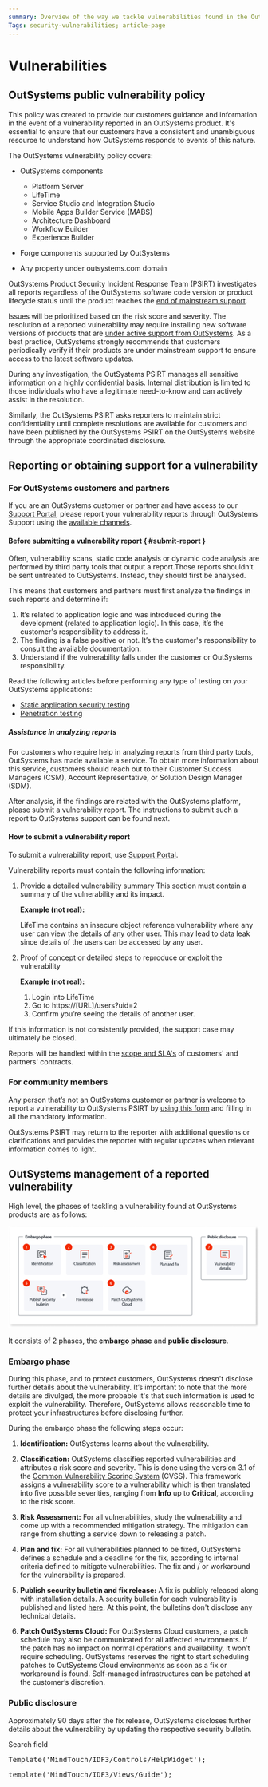 ```yaml
---
summary: Overview of the way we tackle vulnerabilities found in the OutSystems Platform. 
Tags: security-vulnerabilities; article-page
---
```


# Vulnerabilities

## OutSystems public vulnerability policy

This policy was created to provide our customers guidance and information in the event of a vulnerability reported in an OutSystems product. It's essential to ensure that our customers have a consistent and unambiguous resource to understand how OutSystems responds to events of this nature.

The OutSystems vulnerability policy covers:

* OutSystems components

    * Platform Server
    * LifeTime
    * Service Studio and Integration Studio
    * Mobile Apps Builder Service (MABS)
    * Architecture Dashboard
    * Workflow Builder
    * Experience Builder

* Forge components supported by OutSystems
* Any property under outsystems.com domain

OutSystems Product Security Incident Response Team (PSIRT) investigates all reports regardless of the OutSystems software code version or product lifecycle status until the product reaches the [end of mainstream support](https://success.outsystems.com/Support/Enterprise_Customers/OutSystems_Support/Support_terms_and_service_level_agreements_(SLA)_of_the_OutSystems_software#End_of_Support_for_Older_Software_Versions).

Issues will be prioritized based on the risk score and severity. The resolution of a reported vulnerability may require installing new software versions of products that are [under active support from OutSystems](https://success.outsystems.com/Support/Enterprise_Customers/OutSystems_Support/Support_terms_and_service_level_agreements_(SLA)_of_the_OutSystems_software/OutSystems_Product_Lifecycle_and_Support_calendar#What_is_the_support_calendar_for_OutSystems_releases.3F). As a best practice, OutSystems strongly recommends that customers periodically verify if their products are under mainstream support to ensure access to the latest software updates.

During any investigation, the OutSystems PSIRT manages all sensitive information on a highly confidential basis. Internal distribution is limited to those individuals who have a legitimate need-to-know and can actively assist in the resolution. 

Similarly, the OutSystems PSIRT asks reporters to maintain strict confidentiality until complete resolutions are available for customers and have been published by the OutSystems PSIRT on the OutSystems website through the appropriate coordinated disclosure.

## Reporting or obtaining support for a vulnerability

### For OutSystems customers and partners

If you are an OutSystems customer or partner and have access to our [Support Portal](https://www.outsystems.com/supportportal/), please report your vulnerability reports through OutSystems Support using the [available channels](https://success.outsystems.com/Support/Enterprise_Customers/OutSystems_Support/01_Contact_OutSystems_technical_support#Contact_Channels).

#### Before submitting a vulnerability report  { #submit-report }

Often, vulnerability scans, static code analysis or dynamic code analysis are performed by third party tools that output a report.Those reports shouldn’t be sent untreated to OutSystems. Instead, they should first be analysed.

This means that customers and partners must first analyze the findings in such reports and determine if:

1.  It’s related to application logic and was introduced during the development (related to application logic). In this case, it’s the customer's responsibility to address it.
1. The finding is a false positive or not. It’s the customer's responsibility to consult the available documentation.
1. Understand if the vulnerability falls under the customer or OutSystems responsibility.

Read the following articles before performing any type of testing on your OutSystems applications:

* [Static application security testing](https://success.outsystems.com/Support/Security/Static_Application_Security_Testing)
* [Penetration testing](https://success.outsystems.com/Support/Security/Penetration_testing)

##### Assistance in analyzing reports

For customers who require help in analyzing reports from third party tools, OutSystems has made available a service. 
To obtain more information about this service, customers should reach out to their Customer Success Managers (CSM), Account Representative, or Solution Design Manager (SDM).

After analysis, if the findings are related with the OutSystems platform, please submit a vulnerability report. The instructions to submit such a report to OutSystems support can be found next.

#### How to submit a vulnerability report

To submit a vulnerability report, use [Support Portal](https://www.outsystems.com/supportportal).

Vulnerability reports must contain the following information:

1. Provide a detailed vulnerability summary
	This section must contain a summary of the vulnerability and its impact.
	
	**Example (not real):**

    LifeTime contains an insecure object reference vulnerability where any user can view the details of any other user. This may lead to data leak since details of the users can be accessed by any user.


2. Proof of concept or detailed steps to reproduce or exploit the vulnerability

	**Example (not real):**

    1. Login into LifeTime
    1. Go to https://[URL]/users?uid=2
    1. Confirm you’re seeing the details of another user.
    

If this information is not consistently provided, the support case may ultimately be closed.


Reports will be handled within the [scope and SLA's](https://success.outsystems.com/Support/Enterprise_Customers/OutSystems_Support/Support_terms_and_service_level_agreements_(SLA)_of_the_OutSystems_software) of customers' and partners' contracts.

### For community members

Any person that’s not an OutSystems customer or partner is welcome to report a vulnerability to OutSystems PSIRT by [using this form](https://www.outsystems.com/security/report-a-vulnerability) and filling in all the mandatory information.

OutSystems PSIRT may return to the reporter with additional questions or clarifications and provides the reporter with regular updates when relevant information comes to light.


## OutSystems management of a reported vulnerability

High level, the phases of tackling a vulnerability found at OutSystems products are as follows:

![](images/intro.png?width=900)


It consists of 2 phases, the **embargo phase** and **public disclosure**.

### Embargo phase

During this phase, and to protect customers, OutSystems doesn't disclose further details about the vulnerability. It’s important to note that the more details are divulged, the more probable it's that such information is used to exploit the vulnerability. Therefore, OutSystems allows reasonable time to protect your infrastructures before disclosing further.

During the embargo phase the following steps occur:

1. **Identification:**
OutSystems learns about the vulnerability.
 
1. **Classification:**
OutSystems classifies reported vulnerabilities and attributes a risk score and severity. This is done using the version 3.1 of the [Common Vulnerability Scoring System](https://www.first.org/cvss/) (CVSS). This framework assigns a vulnerability score to a vulnerability which is then translated into five possible severities, ranging from **Info** up to **Critical**, according to the risk score.

1. **Risk Assessment:**
For all vulnerabilities, study the vulnerability and come up with a recommended mitigation strategy. The mitigation can range from shutting a service down to releasing a patch.
  
1. **Plan and fix:**
For all vulnerabilities planned to be fixed, OutSystems defines a schedule and a deadline for the fix, according to internal criteria defined to mitigate vulnerabilities. The fix and / or workaround for the vulnerability is prepared.
 
1. **Publish security bulletin and fix release:**
A fix is publicly released along with installation details. A security bulletin for each vulnerability is published and listed [here](https://success.outsystems.com/Support/Security/Vulnerabilities#5d13929a-8cc7-18b5-3de7-31d86b322fb4). At this point, the bulletins don't disclose any technical details.

1. **Patch OutSystems Cloud:**
For OutSystems Cloud customers, a patch schedule may also be communicated for all affected environments. If the patch has no impact on normal operations and availability, it won’t require scheduling. OutSystems reserves the right to start scheduling patches to OutSystems Cloud environments as soon as a fix or workaround is found.
Self-managed infrastructures can be patched at the customer’s discretion.


### Public disclosure

Approximately 90 days after the fix release, OutSystems discloses further details about the vulnerability by updating the respective security bulletin.



<p class="mt-script-comment">Search field</p>

<pre class="script">
Template('MindTouch/IDF3/Controls/HelpWidget');</pre>

<pre class="script">
template('MindTouch/IDF3/Views/Guide');</pre>
